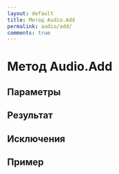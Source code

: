 ```yaml
---
layout: default
title: Метод Audio.Add
permalink: audio/add/
comments: true
---
```

# Метод Audio.Add

## Параметры

## Результат

## Исключения

## Пример
```csharp

```
